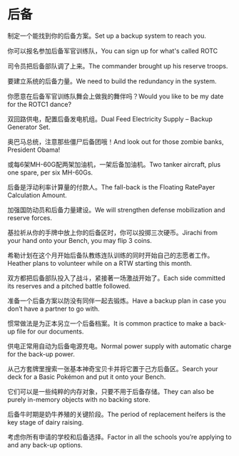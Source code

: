 # 后备

<p><span class="chinese">制定一个能找到你的后备方案。</span><span class="english">Set up a backup system to reach you.</span></p>

<p><span class="chinese">你可以报名参加后备军官训练队，</span><span class="english">You can sign up for what's called ROTC</span></p>

<p><span class="chinese">司令员把后备部队调了上来。</span><span class="english">The commander brought up his reserve troops.</span></p>

<p><span class="chinese">要建立系统的后备力量。</span><span class="english">We need to build the redundancy in the system.</span></p>

<p><span class="chinese">你愿意在后备军官训练队舞会上做我的舞伴吗？</span><span class="english">Would you like to be my date for the ROTC1 dance?</span></p>

<p><span class="chinese">双回路供电，配置后备发电机组。</span><span class="english">Dual Feed Electricity Supply – Backup Generator Set.</span></p>

<p><span class="chinese">奥巴马总统，注意那些僵尸后备团哦！</span><span class="english">And look out for those zombie banks, President Obama!</span></p>

<p><span class="chinese">或每6架MH-60G配两架加油机，一架后备加油机。</span><span class="english">Two tanker aircraft, plus one spare, per six MH-60Gs.</span></p>

<p><span class="chinese">后备是浮动利率计算量的付款人。</span><span class="english">The fall-back is the Floating RatePayer Calculation Amount.</span></p>

<p><span class="chinese">加强国防动员和后备力量建设。</span><span class="english">We will strengthen defense mobilization and reserve forces.</span></p>

<p><span class="chinese">基拉祈从你的手牌中放上你的后备区时，你可以投掷三次硬币。</span><span class="english">Jirachi from your hand onto your Bench, you may flip 3 coins.</span></p>

<p><span class="chinese">希勒计划在这个月开始后备队教练连队训练的同时开始自己的志愿者工作。</span><span class="english">Heather plans to volunteer while on a RTW starting this month.</span></p>

<p><span class="chinese">双方都把后备部队投入了战斗，紧接著一场激战开始了。</span><span class="english">Each side committed its reserves and a pitched battle followed.</span></p>

<p><span class="chinese">准备一个后备方案以防没有同伴一起去锻炼。</span><span class="english">Have a backup plan in case you don’t have a partner to go with.</span></p>

<p><span class="chinese">惯常做法是为正本另立一个后备档案。</span><span class="english">It is common practice to make a back-up file for our documents.</span></p>

<p><span class="chinese">供电正常用自动为后备电源充电。</span><span class="english">Normal power supply with automatic charge for the back-up power.</span></p>

<p><span class="chinese">从己方套牌里搜索一张基本神奇宝贝卡并将它置于己方后备区。</span><span class="english">Search your deck for a Basic Pokémon and put it onto your Bench.</span></p>

<p><span class="chinese">它们可以是一些纯粹的内存对象，只要不用于后备存储。</span><span class="english">They can also be purely in-memory objects with no backing store.</span></p>

<p><span class="chinese">后备牛时期是奶牛养殖的关键阶段。</span><span class="english">The period of replacement heifers is the key stage of dairy raising.</span></p>

<p><span class="chinese">考虑你所有申请的学校和后备选择。</span><span class="english">Factor in all the schools you’re applying to and any back-up options.</span></p>

